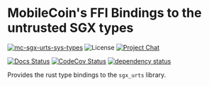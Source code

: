 # MobileCoin's FFI Bindings to the untrusted SGX types

[![mc-sgx-urts-sys-types][crate-image]][crate-link]
![License][license-image]
[![Project Chat][chat-image]][chat-link]

[![Docs Status][docs-image]][docs-link]
[![CodeCov Status][codecov-image]][codecov-link]
[![dependency status][deps-image]][deps-link]

Provides the rust type bindings to the `sgx_urts` library.

[crate-image]: https://img.shields.io/crates/v/mc-sgx-urts-sys-types.svg?style=for-the-badge
[crate-link]: https://crates.io/crates/aead
[license-image]: https://img.shields.io/crates/l/mc-sgx-urts-sys-types?style=for-the-badge
[chat-image]: https://img.shields.io/discord/MOBILECOIN?style=for-the-badge
[chat-link]: https://mobilecoin.chat
[docs-image]: https://img.shields.io/docsrs/mc-sgx-urts-sys-types?style=for-the-badge
[docs-link]: https://docs.rs/crate/mc-sgx-urts-sys-types
[codecov-image]: https://img.shields.io/codecov/c/github/mobilecoinfoundation/sgx/develop?style=for-the-badge
[codecov-link]: https://codecov.io/gh/mobilecoinfoundation/sgx
[deps-image]: https://deps.rs/crate/mc-sgx-urts-sys-types/status.svg?style=for-the-badge
[deps-link]: https://deps.rs/crate/mc-sgx-urts-sys-types
